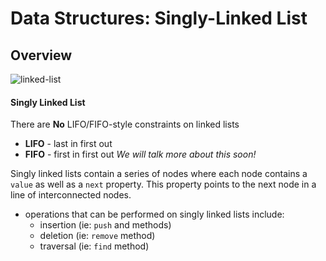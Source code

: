 # Data Structures: Singly-Linked List

## Overview
![linked-list](https://s3-us-west-2.amazonaws.com/slugbyte-assets/linked-list.svg)

#### Singly Linked List
There are **No** LIFO/FIFO-style constraints on linked lists
  * **LIFO** - last in first out
  * **FIFO** - first in first out
  _We will talk more about this soon!_

Singly linked lists contain a series of nodes where each node contains a `value` as well as a `next` property. This property points to the next node in a line of interconnected nodes.
* operations that can be performed on singly linked lists include:
  * insertion (ie: `push` and methods)
  * deletion (ie: `remove` method)
  * traversal (ie: `find` method)

<!-- #### Doubly Linked List
There are no FILO/FIFO-style constraints on doubly linked lists.

Doubly linked lists contain a series of nodes where each node contains a `value`, a `next` property, and a `prev` property.  These properties point to the previous and next node in a line of interconnected nodes.
* operations that can be performed on singly linked lists include:
  * insertion (ie: `push` and `unshift` methods)
  * deletion (ie: `pop`, `shift`, and `remove` method)
  * traversal (ie: `findX`, `findAndX` method) -->

[linked lists]: https://www.youtube.com/watch?v=njTh_OwMljA
[linked list wiki]: https://en.wikipedia.org/wiki/Linked_list

